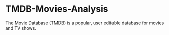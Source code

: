 # TMDB-Movies-Analysis
The Movie Database (TMDB) is a popular, user editable database for movies and TV shows.
